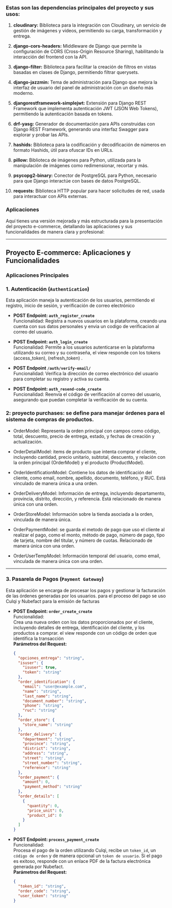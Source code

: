 

### Estas son las dependencias principales del proyecto y sus usos:

1. **cloudinary:** Biblioteca para la integración con Cloudinary, un servicio de gestión de imágenes y videos, permitiendo su carga, transformación y entrega.

2. **django-cors-headers:** Middleware de Django que permite la configuración de CORS (Cross-Origin Resource Sharing), habilitando la interacción del frontend con la API. 

3. **django-filter:** Biblioteca para facilitar la creación de filtros en vistas basadas en clases de Django, permitiendo filtrar querysets. 

4. **django-jazzmin:** Tema de administración para Django que mejora la interfaz de usuario del panel de administración con un diseño más moderno. 

5. **djangorestframework-simplejwt:** Extensión para Django REST Framework que implementa autenticación JWT (JSON Web Tokens), permitiendo la autenticación basada en tokens. 

6. **drf-yasg:** Generador de documentación para APIs construidas con Django REST Framework, generando una interfaz Swagger para explorar y probar las APIs. 

7. **hashids:** Biblioteca para la codificación y decodificación de números en formato Hashids, útil para ofuscar IDs en URLs. 

8. **pillow:** Biblioteca de imágenes para Python, utilizada para la manipulación de imágenes como redimensionar, recortar y más.

9. **psycopg2-binary:** Conector de PostgreSQL para Python, necesario para que Django interactúe con bases de datos PostgreSQL. 

10. **requests:** Biblioteca HTTP popular para hacer solicitudes de red, usada para interactuar con APIs externas.


### Aplicaciones
Aquí tienes una versión mejorada y más estructurada para la presentación del proyecto e-commerce, detallando las aplicaciones y sus funcionalidades de manera clara y profesional:

---

## Proyecto E-commerce: Aplicaciones y Funcionalidades

### Aplicaciones Principales

### 1. **Autenticación (`Authentication`)**
Esta aplicación maneja la autenticación de los usuarios, permitiendo el registro, inicio de sesión, y verificación de correo electrónico

- **POST Endpoint: `auth_register_create`**  
  Funcionalidad: Registra a nuevos usuarios en la plataforma, creando una cuenta con sus datos personales y envia un codigo de verificacion al correo del usuario.

- **POST Endpoint: `auth_login_create`**  
  Funcionalidad: Permite a los usuarios autenticarse en la plataforma utilizando su correo y su contraseña, el view responde con los tokens (access_token), (refresh_token) .

- **POST Endpoint `/auth/verify-email/`**  
  Funcionalidad: Verifica la dirección de correo electrónico del usuario para completar su registro y activa su cuenta.

- **POST Endpoint: `auth_resend-code_create`**  
  Funcionalidad: Reenvía el código de verificación al correo del usuario, asegurando que puedan completar la verificación de su cuenta.

### 2: proyecto purchases: se define para manejar órdenes para el sistema de compras de productos.
- OrderModel: Representa la orden principal con campos como código, total, descuento, precio de entrega, estado, y fechas de creación y actualización.

- OrderDetailModel: items de producto que intenta comprar el cliente, incluyendo cantidad, precio unitario, subtotal, descuento, y relación con la orden principal (OrderModel) y el producto (ProductModel).

- OrderIdentificationModel: Contiene los datos de identificación del cliente, como email, nombre, apellido, documento, teléfono, y RUC. Está vinculado de manera única a una orden.

- OrderDeliveryModel: Información de entrega, incluyendo departamento, provincia, distrito, dirección, y referencia. Está relacionado de manera única con una orden.

- OrderStoreModel: Información sobre la tienda asociada a la orden, vinculada de manera única.

- OrderPaymentModel: se guarda el metodo de pago que uso el cliente al realizar el pago, como el monto, método de pago, número de pago, tipo de tarjeta, nombre del titular, y número de cuotas. Relacionado de manera única con una orden.

- OrderUserTempModel: Información temporal del usuario, como email, vinculada de manera única con una orden.
---

### 3. **Pasarela de Pagos (`Payment Gateway`)**
Esta aplicación se encarga de procesar los pagos y gestionar la facturación de las órdenes generadas por los usuarios. para el proceso del pago se uso Culqi y Nubefact para la emisión de facturas

- **POST Endpoint: `order_create_create`**  
  Funcionalidad:  
  Crea una nueva orden con los datos proporcionados por el cliente, incluyendo detalles de entrega, identificación del cliente, y los productos a comprar. el view responde con un código de orden que identifica la transacción  
  **Parámetros del Request:**
  ```json
  {
    "opciones_entrega": "string",
    "isuser": {
      "isuser": true,
      "token": "string"
    },
    "order_identification": {
      "email": "user@example.com",
      "name": "string",
      "last_name": "string",
      "document_number": "string",
      "phone": "string",
      "ruc": "string"
    },
    "order_store": {
      "store_name": "string"
    },
    "order_delivery": {
      "department": "string",
      "province": "string",
      "district": "string",
      "address": "string",
      "street": "string",
      "street_number": "string",
      "reference": "string"
    },
    "order_payment": {
      "amount": 0,
      "payment_method": "string"
    },
    "order_details": [
      {
        "quantity": 0,
        "price_unit": 0,
        "product_id": 0
      }
    ]
  }
  ```

- **POST Endpoint: `process_payment_create`**  
  Funcionalidad:  
  Procesa el pago de la orden utilizando Culqi, recibe un `token_id`, un `código de orden` y de manera opcional un `token de usuario`. Si el pago es exitoso, responde con un enlace PDF de la factura electrónica generada por Nubefact.  
  **Parámetros del Request:**
  ```json
  {
    "token_id": "string",
    "order_code": "string",
    "user_token": "string"
  }
  ```
